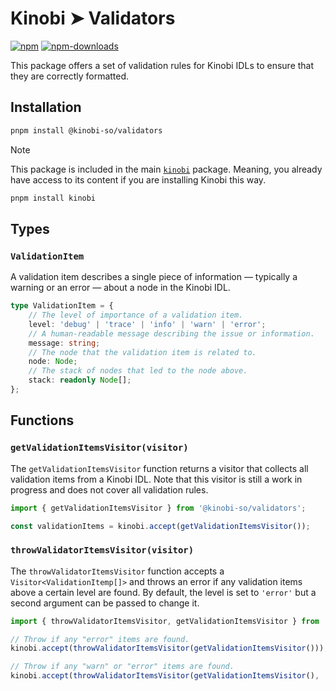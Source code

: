 # Kinobi ➤ Validators

[![npm][npm-image]][npm-url]
[![npm-downloads][npm-downloads-image]][npm-url]

[npm-downloads-image]: https://img.shields.io/npm/dm/@kinobi-so/validators.svg?style=flat
[npm-image]: https://img.shields.io/npm/v/@kinobi-so/validators.svg?style=flat&label=%40kinobi-so%2Fvalidators
[npm-url]: https://www.npmjs.com/package/@kinobi-so/validators

This package offers a set of validation rules for Kinobi IDLs to ensure that they are correctly formatted.

## Installation

```sh
pnpm install @kinobi-so/validators
```

> [!NOTE]
> This package is included in the main [`kinobi`](../library) package. Meaning, you already have access to its content if you are installing Kinobi this way.
>
> ```sh
> pnpm install kinobi
> ```

## Types

### `ValidationItem`

A validation item describes a single piece of information — typically a warning or an error — about a node in the Kinobi IDL.

```ts
type ValidationItem = {
    // The level of importance of a validation item.
    level: 'debug' | 'trace' | 'info' | 'warn' | 'error';
    // A human-readable message describing the issue or information.
    message: string;
    // The node that the validation item is related to.
    node: Node;
    // The stack of nodes that led to the node above.
    stack: readonly Node[];
};
```

## Functions

### `getValidationItemsVisitor(visitor)`

The `getValidationItemsVisitor` function returns a visitor that collects all validation items from a Kinobi IDL. Note that this visitor is still a work in progress and does not cover all validation rules.

```ts
import { getValidationItemsVisitor } from '@kinobi-so/validators';

const validationItems = kinobi.accept(getValidationItemsVisitor());
```

### `throwValidatorItemsVisitor(visitor)`

The `throwValidatorItemsVisitor` function accepts a `Visitor<ValidationItemp[]>` and throws an error if any validation items above a certain level are found. By default, the level is set to `'error'` but a second argument can be passed to change it.

```ts
import { throwValidatorItemsVisitor, getValidationItemsVisitor } from '@kinobi-so/validators';

// Throw if any "error" items are found.
kinobi.accept(throwValidatorItemsVisitor(getValidationItemsVisitor()));

// Throw if any "warn" or "error" items are found.
kinobi.accept(throwValidatorItemsVisitor(getValidationItemsVisitor(), 'warn'));
```
